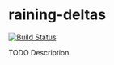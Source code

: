 # raining-deltas

[![Build Status](https://travis-ci.org/ocramz/raining-deltas.png)](https://travis-ci.org/ocramz/raining-deltas)

TODO Description.

